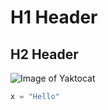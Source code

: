 # H1 Header
## H2 Header


![Image of Yaktocat](https://octodex.github.com/images/yaktocat.png)

``` python
x = "Hello"
```
